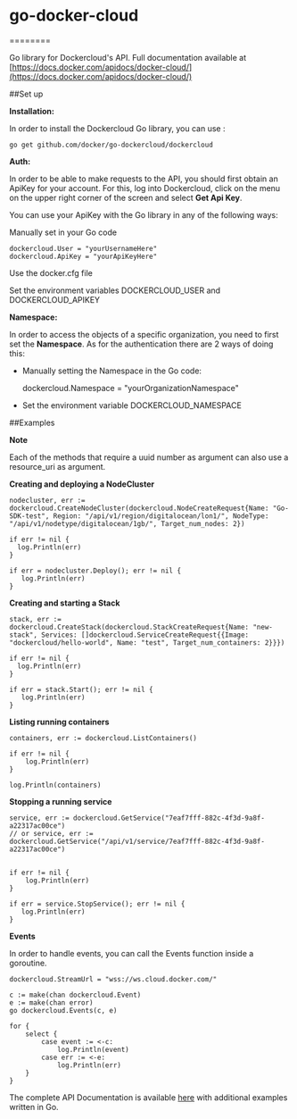 # go-docker-cloud
========

Go library for Dockercloud's API. Full documentation available at [https://docs.docker.com/apidocs/docker-cloud/](https://docs.docker.com/apidocs/docker-cloud/)

##Set up

**Installation:**

In order to install the Dockercloud Go library, you can use :

	go get github.com/docker/go-dockercloud/dockercloud


**Auth:**

In order to be able to make requests to the API, you should first obtain an ApiKey for your account. For this, log into Dockercloud, click on the menu on the upper right corner of the screen and select **Get Api Key**.

You can use your ApiKey with the Go library in any of the following ways:

Manually set in your Go code

	dockercloud.User = "yourUsernameHere"
	dockercloud.ApiKey = "yourApiKeyHere"

Use the docker.cfg file

Set the environment variables DOCKERCLOUD_USER and DOCKERCLOUD_APIKEY

**Namespace:**

In order to access the objects of a specific organization, you need to first set the **Namespace**. As for the authentication there are 2 ways of doing this:

- Manually setting the Namespace in the Go code:
	
	dockercloud.Namespace = "yourOrganizationNamespace"

- Set the environment variable DOCKERCLOUD_NAMESPACE

##Examples


**Note**

Each of the methods that require a uuid number as argument can also use a resource_uri as argument.

**Creating and deploying a NodeCluster**

```
nodecluster, err := dockercloud.CreateNodeCluster(dockercloud.NodeCreateRequest{Name: "Go-SDK-test", Region: "/api/v1/region/digitalocean/lon1/", NodeType: "/api/v1/nodetype/digitalocean/1gb/", Target_num_nodes: 2})

if err != nil {
  log.Println(err)
}

if err = nodecluster.Deploy(); err != nil {
   log.Println(err)
}
```

**Creating and starting a Stack**

```
stack, err := dockercloud.CreateStack(dockercloud.StackCreateRequest{Name: "new-stack", Services: []dockercloud.ServiceCreateRequest{{Image: "dockercloud/hello-world", Name: "test", Target_num_containers: 2}}})

if err != nil {
  log.Println(err)
}

if err = stack.Start(); err != nil {
   log.Println(err)
}
```

**Listing running containers**

```
containers, err := dockercloud.ListContainers()

if err != nil {
	log.Println(err)
}

log.Println(containers)
```

**Stopping a running service**

```
service, err := dockercloud.GetService("7eaf7fff-882c-4f3d-9a8f-a22317ac00ce")
// or service, err := dockercloud.GetService("/api/v1/service/7eaf7fff-882c-4f3d-9a8f-a22317ac00ce")


if err != nil {
	log.Println(err)
}

if err = service.StopService(); err != nil {
   log.Println(err)
}
```


**Events**

In order to handle events, you can call the Events function inside a goroutine.

```
dockercloud.StreamUrl = "wss://ws.cloud.docker.com/"

c := make(chan dockercloud.Event)
e := make(chan error)
go dockercloud.Events(c, e)

for {
	select {
		case event := <-c:
			log.Println(event)
		case err := <-e:
			log.Println(err)
	}
}
```

The complete API Documentation is available [here](https://docs.docker.com/apidocs/docker-cloud/) with additional examples written in Go.
